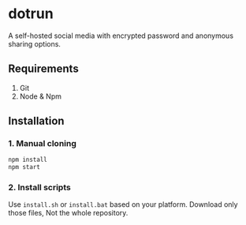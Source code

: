 # dotrun
A self-hosted social media with encrypted password and anonymous sharing options.

## Requirements
1. Git
2. Node & Npm

## Installation
### 1. Manual cloning
```js
npm install
npm start
```
### 2. Install scripts
Use `install.sh` or `install.bat` based on your platform. Download only those files, Not the whole repository.